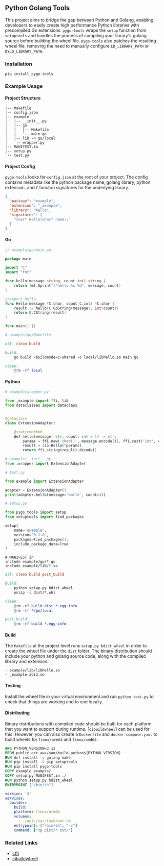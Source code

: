 ## Python Golang Tools

This project aims to bridge the gap between Python and Golang, enabling developers to easily create high performance Python
libraries with precompiled Go extensions. `pygo-tools` wraps the `setup` function from `setuptools` and handles the process
of compiling your library's golang source before building the wheel file. `pygo-tools` also patches the resulting wheel file,
removing the need to manually configure `LD_LIBRARY_PATH` or `DYLD_LIBRARY_PATH`.

### Installation
```shell
pip install pygo-tools
```

### Example Usage
#### Project Structure
```text
|-- Makefile
|-- config.json
|-- example
|   |-- __init__.py
|   |-- go
|   |   |-- Makefile
|   |   `-- main.go
|   |-- lib -> go/local
|   `-- wrapper.py
|-- MANIFEST.in
|-- setup.py
`-- test.py
```

#### Project Config
`pygo-tools` looks for `config.json` at the root of your project. The config contains metadata like the python package name,
golang library, python extension, and `C` functon signatures for the underlying library.
```json
{
  "package": "example",
  "extension": "_example",
  "library": "hello",
  "signatures": [
    "char* Hello(char* name);"
  ]
}
```

#### Go
```go
// example/go/main.go

package main

import "C"
import "fmt"

func hello(message string, count int) string {
	return fmt.Sprintf("hello %s %d", message, count)
}

//export Hello
func Hello(message *C.char, count C.int) *C.char {
	result := hello(C.GoString(message), int(count))
	return C.CString(result)
}

func main() {}
```

```makefile
# example/go/Makefile

all: clean build

build:
	go build -buildmode=c-shared -o local/libhello.so main.go

clean:
	@rm -rf local
```

#### Python
```python
# example/wrapper.py

from _example import ffi, lib
from dataclasses import dataclass


@dataclass
class ExtensionAdapter:

    @staticmethod
    def hello(message: str, count: int = 1) -> str:
        params = ffi.new('char[]', message.encode()), ffi.cast('int', count)
        result = lib.Hello(*params)
        return ffi.string(result).decode()
```

```python
# example/__init__.py
from .wrapper import ExtensionAdapter
```

```python
# test.py

from example import ExtensionAdapter

adapter = ExtensionAdapter()
print(adapter.hello(message='world', count=4))
```

```python
# setup.py

from pygo_tools import setup
from setuptools import find_packages

setup(
    name='example',
    version='0.1.0',
    packages=find_packages(),
    include_package_data=True
)
```

```text
# MANIFEST.in
include example/go/*.go
include example/lib/*.so
```

```makefile
all: clean build post_build

build:
	python setup.py bdist_wheel
	unzip -l dist/*.whl

clean:
	@rm -rf build dist *.egg-info
	@rm -rf */go/local

post_build:
	@rm -rf build *.egg-info
```

#### Build
The `Makefile` at the project level runs `setup.py bdist_wheel` in order to create the wheel file under the `dist` folder.
The binary distribution should include your python and golang source code, along with the compiled library and extension.
```text
- example/lib/libhello.so
- _example.abi3.so
```

#### Testing
Install the wheel file in your virtual environment and run `python test.py` to check that things are working end to end locally.

#### Distributing
Binary distributions with compiled code should be built for each platform that you want to support during runtime. [`cibuildwheel`]
can be used for this. However, you can also create a `Dockerfile` and `docker-compose.yaml` to build wheels for `linux/arm64`
and `linux/amd64`:

```dockerfile
ARG PYTHON_VERSION=3.12
FROM public.ecr.aws/sam/build-python${PYTHON_VERSION}
RUN dnf install -y golang make
RUN pip install -U pip setuptools
RUN pip install pygo-tools
COPY example example/
COPY setup.py MANIFEST.in ./
RUN python setup.py bdist_wheel
ENTRYPOINT ["/bin/sh"]
```

```yaml
version: '3'
services:
  builder:
    build: .
    platform: linux/arm64
    volumes:
      - ./out:/var/task/out:rw
    entrypoint: ["/bin/sh", "-c"]
    command: ["cp dist/* out/"]
```

### Related Links
- [cffi]
- [cibuildwheel]

[cffi]: https://cffi.readthedocs.io
[cibuildwheel]: https://cibuildwheel.readthedocs.io